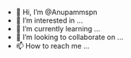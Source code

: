 - 👋 Hi, I’m @Anupammspn
- 👀 I’m interested in ...
- 🌱 I’m currently learning ...
- 💞️ I’m looking to collaborate on ...
- 📫 How to reach me ...

<!---
Anupammspn/Anupammspn is a ✨ special ✨ repository because its `README.md` (this file) appears on your GitHub profile.
You can click the Preview link to take a look at your changes.
--->
